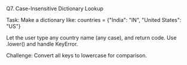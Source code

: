 Q7. Case-Insensitive Dictionary Lookup

Task: Make a dictionary like:
countries = {"India": "IN", "United States": "US"}

Let the user type any country name (any case), and return code.
Use .lower() and handle KeyError.

Challenge: Convert all keys to lowercase for comparison.